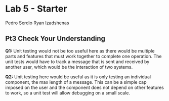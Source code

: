# Lab 5 - Starter
Pedro Serdio
Ryan Izadshenas

## Pt3 Check Your Understanding
**Q1:** Unit testing would not be too useful here as there would be multiple parts and features that must work together to complete one operation. The unit tests would have to track a message that is sent and received by another user, which would be the interaction of two systems. 

**Q2:** Unit testing here would be useful as it is only testing an individual component, the max length of a message. This can be a simple cap imposed on the user and the component does not depend on other features to work, so a unit test will allow debugging on a small scale.

